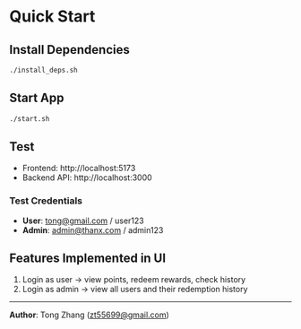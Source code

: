 # Quick Start

## Install Dependencies
```bash
./install_deps.sh
```

## Start App
```bash
./start.sh
```

## Test
- Frontend: http://localhost:5173
- Backend API: http://localhost:3000

### Test Credentials
- **User**: tong@gmail.com / user123
- **Admin**: admin@thanx.com / admin123

## Features Implemented in UI
1. Login as user → view points, redeem rewards, check history
2. Login as admin → view all users and their redemption history

---
**Author**: Tong Zhang (zt55699@gmail.com)